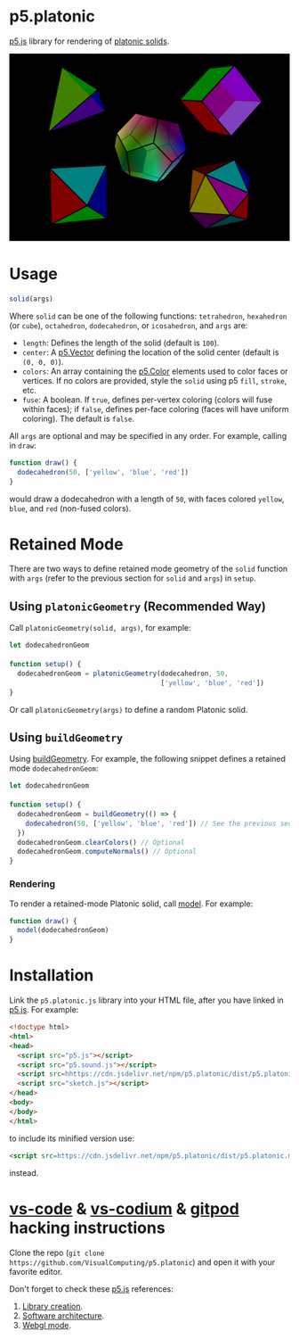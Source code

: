 # p5.platonic

[p5.js](https://p5js.org/) library for rendering of [platonic solids](https://en.wikipedia.org/wiki/Platonic_solid).

![Platonic solids.](p5.platonic.png)

# Usage

```js
solid(args)
```

Where `solid` can be one of the following functions: `tetrahedron`, `hexahedron` (or `cube`), `octahedron`, `dodecahedron`, or `icosahedron`, and `args` are:

* `length`: Defines the length of the solid (default is `100`).
* `center`: A [p5.Vector](https://beta.p5js.org/reference/p5/p5.vector/) defining the location of the solid center (default is `(0, 0, 0)`).
* `colors`: An array containing the [p5.Color](https://beta.p5js.org/reference/p5/p5.color/) elements used to color faces or vertices. If no colors are provided, style the `solid` using p5 `fill`, `stroke`, etc.
* `fuse`: A boolean. If `true`, defines per-vertex coloring (colors will fuse within faces); if `false`, defines per-face coloring (faces will have uniform coloring). The default is `false`.

All `args` are optional and may be specified in any order. For example, calling in `draw`:

```js
function draw() {
  dodecahedron(50, ['yellow', 'blue', 'red'])
}
```

would draw a dodecahedron with a length of `50`, with faces colored `yellow`, `blue`, and `red` (non-fused colors).

# Retained Mode

There are two ways to define retained mode geometry of the `solid` function with `args` (refer to the previous section for `solid` and `args`) in `setup`.

## Using `platonicGeometry` (Recommended Way)

Call `platonicGeometry(solid, args)`, for example:

```js
let dodecahedronGeom

function setup() {
  dodecahedronGeom = platonicGeometry(dodecahedron, 50,
                                      ['yellow', 'blue', 'red'])
}
```

Or call `platonicGeometry(args)` to define a random Platonic solid.

## Using `buildGeometry`

Using [buildGeometry](https://beta.p5js.org/reference/p5/buildgeometry/). For example, the following snippet defines a retained mode `dodecahedronGeom`:

```js
let dodecahedronGeom

function setup() {
  dodecahedronGeom = buildGeometry(() => {
    dodecahedron(50, ['yellow', 'blue', 'red']) // See the previous section for arguments
  })
  dodecahedronGeom.clearColors() // Optional
  dodecahedronGeom.computeNormals() // Optional
}
```

### Rendering

To render a retained-mode Platonic solid, call [model](https://beta.p5js.org/reference/p5/model/). For example:

```js
function draw() {
  model(dodecahedronGeom)
}
```

# Installation

Link the `p5.platonic.js` library into your HTML file, after you have linked in [p5.js](https://p5js.org/libraries/). For example:

```html | index.html
<!doctype html>
<html>
<head>
  <script src="p5.js"></script>
  <script src="p5.sound.js"></script>
  <script src=hhttps://cdn.jsdelivr.net/npm/p5.platonic/dist/p5.platonic.js></script>
  <script src="sketch.js"></script>
</head>
<body>
</body>
</html>
```

to include its minified version use:

```html
<script src=https://cdn.jsdelivr.net/npm/p5.platonic/dist/p5.platonic.min.js></script>
```

instead.

# [vs-code](https://code.visualstudio.com/) & [vs-codium](https://vscodium.com/) & [gitpod](https://www.gitpod.io/) hacking instructions

Clone the repo (`git clone https://github.com/VisualComputing/p5.platonic`) and open it with your favorite editor.

Don't forget to check these [p5.js](https://p5js.org/) references:

1. [Library creation](https://github.com/processing/p5.js/blob/main/contributor_docs/creating_libraries.md).
2. [Software architecture](https://github.com/processing/p5.js/blob/main/src/core/README.md).
3. [Webgl mode](https://github.com/processing/p5.js/blob/main/contributor_docs/webgl_mode_architecture.md).